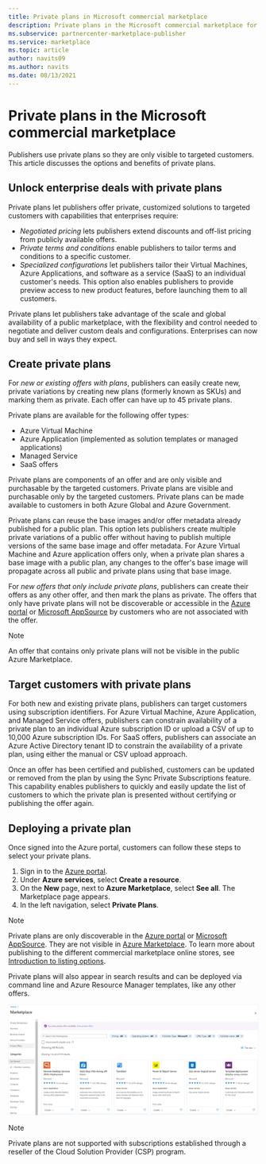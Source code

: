 ```yaml
---
title: Private plans in Microsoft commercial marketplace
description: Private plans in the Microsoft commercial marketplace for app and service publishers (Azure Marketplace).
ms.subservice: partnercenter-marketplace-publisher
ms.service: marketplace
ms.topic: article
author: navits09
ms.author: navits
ms.date: 08/13/2021
---
```


# Private plans in the Microsoft commercial marketplace

Publishers use private plans so they are only visible to targeted customers. This article discusses the options and benefits of private plans.

## Unlock enterprise deals with private plans

Private plans let publishers offer private, customized solutions to targeted customers with capabilities that enterprises require:

- *Negotiated pricing* lets publishers extend discounts and off-list pricing from publicly available offers.
- *Private terms and conditions* enable publishers to tailor terms and conditions to a specific customer.
- *Specialized configurations* let publishers tailor their Virtual Machines, Azure Applications, and software as a service (SaaS) to an individual customer's needs. This option also enables publishers to provide preview access to new product features, before launching them to all customers.

Private plans let publishers take advantage of the scale and global availability of a public marketplace, with the flexibility and control needed to negotiate and deliver custom deals and configurations. Enterprises can now buy and sell in ways they expect.

## Create private plans

For *new or existing offers with plans*, publishers can easily create new, private variations by creating new plans (formerly known as SKUs) and marking them as private. Each offer can have up to 45 private plans.

<!--- [Private SKUs]() --->

Private plans are available for the following offer types:

- Azure Virtual Machine
- Azure Application (implemented as solution templates or managed applications)
- Managed Service
- SaaS offers

Private plans are components of an offer and are only visible and purchasable by the targeted customers. Private plans are visible and purchasable only by the targeted customers. Private plans can be made available to customers in both Azure Global and Azure Government.

Private plans can reuse the base images and/or offer metadata already published for a public plan. This option lets publishers create multiple private variations of a public offer without having to publish multiple versions of the same base image and offer metadata. For Azure Virtual Machine and Azure application offers only, when a private plan shares a base image with a public plan, any changes to the offer's base image will propagate across all public and private plans using that base image.

For *new offers that only include private plans*, publishers can create their offers as any other offer, and then mark the plans as private. The offers that only have private plans will not be discoverable or accessible in the [Azure portal](https://azure.microsoft.com/features/azure-portal/) or [Microsoft AppSource](https://appsource.microsoft.com/) by customers who are not associated with the offer.

>[!NOTE]
>An offer that contains only private plans will not be visible in the public Azure Marketplace.

## Target customers with private plans

For both new and existing private plans, publishers can target customers using subscription identifiers. For Azure Virtual Machine, Azure Application, and Managed Service offers, publishers can constrain availability of a private plan to an individual Azure subscription ID or upload a CSV of up to 10,000 Azure subscription IDs. For SaaS offers, publishers can associate an Azure Active Directory tenant ID to constrain the availability of a private plan, using either the manual or CSV upload approach.

Once an offer has been certified and published, customers can be updated or removed from the plan by using the Sync Private Subscriptions feature. This capability enables publishers to quickly and easily update the list of customers to which the private plan is presented without certifying or publishing the offer again.

## Deploying a private plan

Once signed into the Azure portal, customers can follow these steps to select your private plans.

1. Sign in to the [Azure portal](https://ms.portal.azure.com/).
1. Under **Azure services**, select **Create a resource**.
1. On the **New** page, next to **Azure Marketplace**, select **See all**. The Marketplace page appears.
1. In the left navigation, select **Private Plans**.

> [!NOTE]
> Private plans are only discoverable in the [Azure portal](https://azure.microsoft.com/features/azure-portal/) or [Microsoft AppSource](https://appsource.microsoft.com/). They are not visible in [Azure Marketplace](https://azuremarketplace.microsoft.com). To learn more about publishing to the different commercial marketplace online stores, see [Introduction to listing options](./determine-your-listing-type.md).

Private plans will also appear in search results and can be deployed via command line and Azure Resource Manager templates, like any other offers.

[![[Private offers appearing in search results.]](media/marketplace-publishers-guide/private-offer.png)](media/marketplace-publishers-guide/private-offer.png#lightbox)

>[!Note]
>Private plans are not supported with subscriptions established through a reseller of the Cloud Solution Provider (CSP) program.

<!---
## Next steps

To start using private offers, follow the steps in the [Private SKUs and Plans]() guide.
--->
